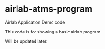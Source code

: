 # airlab-atms-program
Airlab Application Demo code

This code is for showing a basic airlab program

Will be updated later.